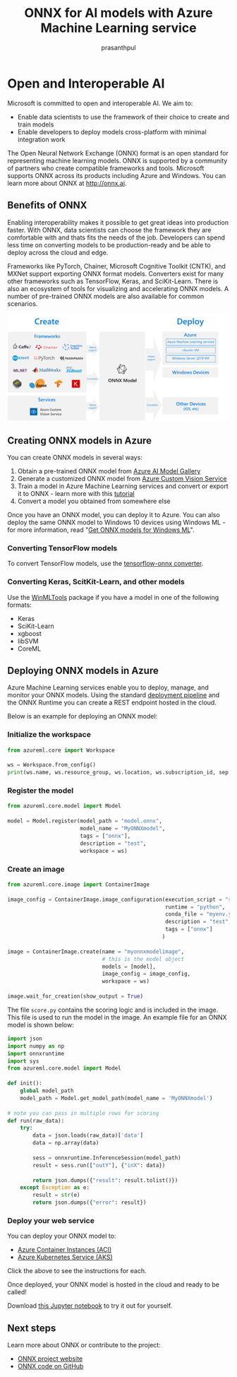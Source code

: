 ﻿---
title: ONNX for AI models with Azure Machine Learning service
description: Learn how to use ONNX and Azure Machine Learning together. 
services: machine-learning
ms.service: machine-learning
ms.component: core
ms.topic: conceptual
ms.author: prasantp
author: prasanthpul
ms.date: 09/24/2018
---

# Open and Interoperable AI

Microsoft is committed to open and interoperable AI. We aim to: 
* Enable data scientists to use the framework of their choice to create and train models 
* Enable developers to deploy models cross-platform with minimal integration work 

The Open Neural Network Exchange (ONNX) format is an open standard for representing machine learning models. ONNX is supported by a community of partners who create compatible frameworks and tools. Microsoft supports ONNX across its products including Azure and Windows. You can learn more about ONNX at http://onnx.ai. 

## Benefits of ONNX

Enabling interoperability makes it possible to get great ideas into production faster. With ONNX, data scientists can choose the framework they are comfortable with and thats fits the needs of the job. Developers can spend less time on converting models to be production-ready and be able to deploy across the cloud and edge.  

Frameworks like PyTorch, Chainer, Microsoft Cognitive Toolkit (CNTK), and MXNet support exporting ONNX format models. Converters exist for many other frameworks such as TensorFlow, Keras, and SciKit-Learn. There is also an ecosystem of tools for visualizing and accelerating ONNX models. A number of pre-trained ONNX models are also available for common scenarios.

![ONNX flow diagram showing training, converters, and deployment](media/concept-onnx/onnx.png)

## Creating ONNX models in Azure

You can create ONNX models in several ways:
1. Obtain a pre-trained ONNX model from [Azure AI Model Gallery](https://gallery.azure.ai/models)
2. Generate a customized ONNX model from [Azure Custom Vision Service](https://docs.microsoft.com/en-us/azure/cognitive-services/Custom-Vision-Service/)
3. Train a model in Azure Machine Learning services and convert or export it to ONNX - learn more with this [tutorial](http://aka.ms/aml-onnx-training-notebook)
4. Convert a model you obtained from somewhere else

Once you have an ONNX model, you can deploy it to Azure. You can also deploy the same ONNX model to Windows 10 devices using Windows ML - for more information, read "[Get ONNX models for Windows ML](https://docs.microsoft.com/en-us/windows/ai/)".

### Converting TensorFlow models

To convert TensorFlow models, use the [tensorflow-onnx converter](https://github.com/onnx/tensorflow-onnx).

### Converting Keras, ScitKit-Learn, and other models

Use the [WinMLTools](https://docs.microsoft.com/en-us/windows/ai/convert-model-winmltools) package if you have a model in one of the following formats:
* Keras
* SciKit-Learn
* xgboost
* libSVM
* CoreML

## Deploying ONNX models in Azure

Azure Machine Learning services enable you to deploy, manage, and monitor your ONNX models. Using the standard [deployment pipeline](https://docs.microsoft.com/en-us/azure/machine-learning/service/concept-model-management-and-deployment) and the ONNX Runtime you can create a REST endpoint hosted in the cloud.

Below is an example for deploying an ONNX model:

### Initialize the workspace

```python
from azureml.core import Workspace

ws = Workspace.from_config()
print(ws.name, ws.resource_group, ws.location, ws.subscription_id, sep = '\n')
```

### Register the model

```python
from azureml.core.model import Model

model = Model.register(model_path = "model.onnx",
                       model_name = "MyONNXmodel",
                       tags = ["onnx"],
                       description = "test",
                       workspace = ws)
```

### Create an image

```python
from azureml.core.image import ContainerImage

image_config = ContainerImage.image_configuration(execution_script = "score.py",
                                                  runtime = "python",
                                                  conda_file = "myenv.yml",
                                                  description = "test",
                                                  tags = ["onnx"]
                                                 )

image = ContainerImage.create(name = "myonnxmodelimage",
                              # this is the model object
                              models = [model],
                              image_config = image_config,
                              workspace = ws)

image.wait_for_creation(show_output = True)
```

The file `score.py` contains the scoring logic and is included in the image. This file is used to run the model in the image. An example file for an ONNX model is shown below:

```python
import json
import numpy as np
import onnxruntime
import sys
from azureml.core.model import Model

def init():
    global model_path
    model_path = Model.get_model_path(model_name = 'MyONNXmodel')

# note you can pass in multiple rows for scoring
def run(raw_data):
    try:
        data = json.loads(raw_data)['data']
        data = np.array(data)
        
        sess = onnxruntime.InferenceSession(model_path)
        result = sess.run(["outY"], {"inX": data})
        
        return json.dumps({"result": result.tolist()})
    except Exception as e:
        result = str(e)
        return json.dumps({"error": result})
```

### Deploy your web service

You can deploy your ONNX model to:
* [Azure Container Instances (ACI)](how-to-deploy-to-aci.md)
* [Azure Kubernetes Service (AKS)](how-to-deploy-to-aks.md)

Click the above to see the instructions for each.

Once deployed, your ONNX model is hosted in the cloud and ready to be called!

Download [this Jupyter notebook](https://aka.ms/aml-onnx-notebook) to try it out for yourself. 

## Next steps

Learn more about ONNX or contribute to the project:
+ [ONNX project website](http://onnx.ai)
+ [ONNX code on GitHub](https://github.com/onnx/onnx)